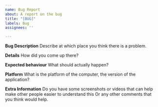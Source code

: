 ```yaml
---
name: Bug Report
about: A report on the bug
title: "[BUG]"
labels: Bug
assignees: ''

---
```


**Bug Description**
Describe at which place you think there is a problem.


**Details**
How did you come up there?


**Expected behaviour**
What should actually happen?


**Platform**
What is the platform of the computer, the version of the application?


**Extra Information**
Do you have some screenshots or videos that can help make other people easier to understand this
Or any other comments that you think would help.
